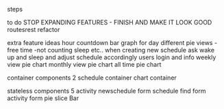 steps

to do
  STOP EXPANDING FEATURES - FINISH AND MAKE IT LOOK GOOD
  routesrest
  refactor

extra feature ideas
  hour countdown bar graph for day
  different pie views - free time -not counting sleep etc..
  when creating new schedule ask wake up and sleep and adjust schedule accordingly
  users login and info
  weekly view pie chart
  monthly view pie chart
  all time pie chart

container components 2
  schedule container
  chart container

stateless components 5
  activity
  newschedule form
  schedule find form
  activity form
  pie
  slice
  Bar
